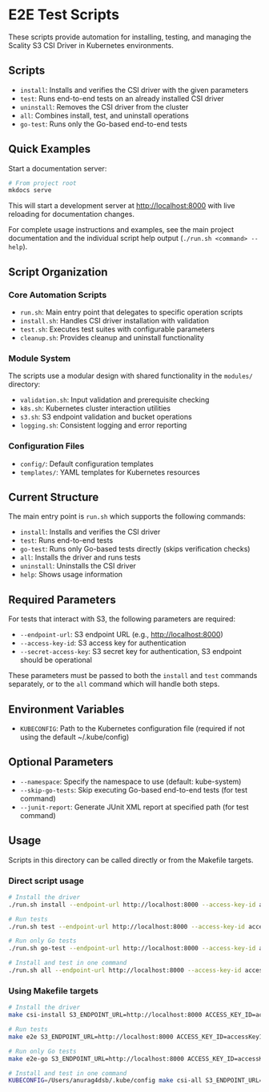 # E2E Test Scripts

These scripts provide automation for installing, testing, and managing the Scality S3 CSI Driver in Kubernetes environments.

## Scripts

- `install`: Installs and verifies the CSI driver with the given parameters
- `test`: Runs end-to-end tests on an already installed CSI driver
- `uninstall`: Removes the CSI driver from the cluster
- `all`: Combines install, test, and uninstall operations
- `go-test`: Runs only the Go-based end-to-end tests

## Quick Examples

Start a documentation server:

```bash
# From project root
mkdocs serve
```

This will start a development server at <http://localhost:8000> with live reloading for documentation changes.

For complete usage instructions and examples, see the main project documentation and the individual script help output
(`./run.sh <command> --help`).

## Script Organization

### Core Automation Scripts

- `run.sh`: Main entry point that delegates to specific operation scripts
- `install.sh`: Handles CSI driver installation with validation
- `test.sh`: Executes test suites with configurable parameters
- `cleanup.sh`: Provides cleanup and uninstall functionality

### Module System

The scripts use a modular design with shared functionality in the `modules/` directory:

- `validation.sh`: Input validation and prerequisite checking
- `k8s.sh`: Kubernetes cluster interaction utilities  
- `s3.sh`: S3 endpoint validation and bucket operations
- `logging.sh`: Consistent logging and error reporting

### Configuration Files

- `config/`: Default configuration templates
- `templates/`: YAML templates for Kubernetes resources

## Current Structure

The main entry point is `run.sh` which supports the following commands:

- `install`: Installs and verifies the CSI driver
- `test`: Runs end-to-end tests
- `go-test`: Runs only Go-based tests directly (skips verification checks)
- `all`: Installs the driver and runs tests
- `uninstall`: Uninstalls the CSI driver
- `help`: Shows usage information

## Required Parameters

For tests that interact with S3, the following parameters are required:

- `--endpoint-url`: S3 endpoint URL (e.g., <http://localhost:8000>)
- `--access-key-id`: S3 access key for authentication
- `--secret-access-key`: S3 secret key for authentication, S3 endpoint should be operational

These parameters must be passed to both the `install` and `test` commands separately, or to the `all` command which will handle both steps.

## Environment Variables

- `KUBECONFIG`: Path to the Kubernetes configuration file (required if not using the default ~/.kube/config)

## Optional Parameters

- `--namespace`: Specify the namespace to use (default: kube-system)
- `--skip-go-tests`: Skip executing Go-based end-to-end tests (for test command)
- `--junit-report`: Generate JUnit XML report at specified path (for test command)

## Usage

Scripts in this directory can be called directly or from the Makefile targets.

### Direct script usage

```bash
# Install the driver
./run.sh install --endpoint-url http://localhost:8000 --access-key-id accessKey1 --secret-access-key verySecretKey1

# Run tests
./run.sh test --endpoint-url http://localhost:8000 --access-key-id accessKey1 --secret-access-key verySecretKey1

# Run only Go tests
./run.sh go-test --endpoint-url http://localhost:8000 --access-key-id accessKey1 --secret-access-key verySecretKey1

# Install and test in one command
./run.sh all --endpoint-url http://localhost:8000 --access-key-id accessKey1 --secret-access-key verySecretKey1
```

### Using Makefile targets

```bash
# Install the driver
make csi-install S3_ENDPOINT_URL=http://localhost:8000 ACCESS_KEY_ID=accessKey1 SECRET_ACCESS_KEY=verySecretKey1

# Run tests
make e2e S3_ENDPOINT_URL=http://localhost:8000 ACCESS_KEY_ID=accessKey1 SECRET_ACCESS_KEY=verySecretKey1

# Run only Go tests
make e2e-go S3_ENDPOINT_URL=http://localhost:8000 ACCESS_KEY_ID=accessKey1 SECRET_ACCESS_KEY=verySecretKey1

# Install and test in one command
KUBECONFIG=/Users/anurag4dsb/.kube/config make csi-all S3_ENDPOINT_URL=http://localhost:8000 ACCESS_KEY_ID=accessKey1 SECRET_ACCESS_KEY=verySecretKey1  CSI_IMAGE_TAG=<image-tag> CSI_IMAGE_REPOSITORY=ghcr.io/scality/mountpoint-s3-csi-driver
```
